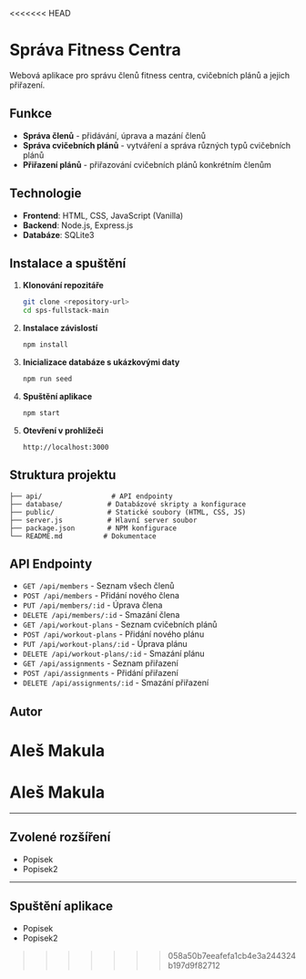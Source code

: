 <<<<<<< HEAD
# Správa Fitness Centra

Webová aplikace pro správu členů fitness centra, cvičebních plánů a jejich přiřazení.

## Funkce

- **Správa členů** - přidávání, úprava a mazání členů
- **Správa cvičebních plánů** - vytváření a správa různých typů cvičebních plánů
- **Přiřazení plánů** - přiřazování cvičebních plánů konkrétním členům

## Technologie

- **Frontend**: HTML, CSS, JavaScript (Vanilla)
- **Backend**: Node.js, Express.js
- **Databáze**: SQLite3

## Instalace a spuštění

1. **Klonování repozitáře**
   ```bash
   git clone <repository-url>
   cd sps-fullstack-main
   ```

2. **Instalace závislostí**
   ```bash
   npm install
   ```

3. **Inicializace databáze s ukázkovými daty**
   ```bash
   npm run seed
   ```

4. **Spuštění aplikace**
   ```bash
   npm start
   ```

5. **Otevření v prohlížeči**
   ```
   http://localhost:3000
   ```

## Struktura projektu

```
├── api/                 # API endpointy
├── database/           # Databázové skripty a konfigurace
├── public/             # Statické soubory (HTML, CSS, JS)
├── server.js           # Hlavní server soubor
├── package.json        # NPM konfigurace
└── README.md          # Dokumentace
```

## API Endpointy

- `GET /api/members` - Seznam všech členů
- `POST /api/members` - Přidání nového člena
- `PUT /api/members/:id` - Úprava člena
- `DELETE /api/members/:id` - Smazání člena
- `GET /api/workout-plans` - Seznam cvičebních plánů
- `POST /api/workout-plans` - Přidání nového plánu
- `PUT /api/workout-plans/:id` - Úprava plánu
- `DELETE /api/workout-plans/:id` - Smazání plánu
- `GET /api/assignments` - Seznam přiřazení
- `POST /api/assignments` - Přidání přiřazení
- `DELETE /api/assignments/:id` - Smazání přiřazení

## Autor

Aleš Makula
=======
# Aleš Makula
---
## Zvolené rozšíření
- Popisek
- Popisek2
---
## Spuštění aplikace

- Popisek
- Popisek2
>>>>>>> 058a50b7eeafefa1cb4e3a244324b197d9f82712
